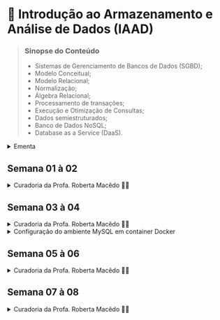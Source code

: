 # 📑 Introdução ao Armazenamento e Análise de Dados (IAAD)

> ### Sinopse do Conteúdo
> * Sistemas de Gerenciamento de Bancos de Dados (SGBD);
> * Modelo Conceitual;
> * Modelo Relacional;
> * Normalização;
> * Álgebra Relacional;
> * Processamento de transações;
> * Execução e Otimização de Consultas;
> * Dados semiestruturados;
> * Banco de Dados NoSQL;
> * Database as a Service (DaaS).


<details>
	<summary>Ementa</summary>

### OBJETIVOS DA DISCIPLINA

* Proporcionar aos estudantes conhecimentos teóricos e práticos acerca das principais características, arquitetura e necessidades de uso de SGBDs;
* Compreender as especificidades dos BDs relacionais e diferenciá-los de outros modelos de dados;
* Elaborar e executar comandos/consultas em Structured Query Language - SQL;
* Implementar bancos de dados eficientes, utilizando a abordagem relacional (e não-relacional), considerando as restrições de integridade, privacidade e segurança das informações.

### CONTEÚDO PROGRAMÁTICO
1. Armazenamento de dados semiestruturados, Modelo Relacional e Normalização;
2. SGBD: Consultas, Transações, Concorrência, Desempenho, Otimização e Segurança;
3. Formalização: Modelo Conceitual e Álgebra Relacional;
4. Tópicos Avançados: NoSQL, Banco de Dados Distribuídos e Database as a Service (DaaS).	

### BIBLIOGRAFIA
> #### BÁSICA:
>
> 1. ELMASRI, Ramez; NAVATHE, Shamkant B. Sistemas de banco de dados. 7a ed. São Paulo: Pearson, 2018, 1152 p. ISBN 978-8543025001.
> 2. SILBERSCHATZ, Abraham; KORTH, Henry F; SUDARSHAN, S. Sistema de banco de dados. 6a ed. GEN LTC, 2012. 904 p. ISBN 978-8535245356.
> 3. DATE, C. J. Introdução a sistemas de bancos de dados. Rio de Janeiro: Elsevier, 2003. 865 p. ISBN 9788535212730.

> #### COMPLEMENTAR:
>
> 1. RAMAKRISHNAN, Raghu; GEHRKE, Johannes. Sistemas de gerenciamento de banco de dados. 3a ed.
São Paulo: McGraw-Hill, 2008. 905 p. ISBN: 9788577260270.
> 2. TEOREY, Toby; LIGHTSTONE, Sam; NADEAU, Tom; JAGADISH, H. V. Projeto e modelagem de
bancos de dados. 5a Ed. Rio de Janeiro: Elsevier, 2014. 328 p. ISBN 9788535264456.
> 3. VAISH, Gaurav. Getting started with NoSQL. Packt Publishing Ltd, 2013.
> 4. LOSHIN, David. Big data analytics: from strategic planning to enterprise integration with tools, techniques, NoSQL, and graph. Elsevier, 2013.
> 5. MACHADO, F. N. R. Banco de dados: projeto e implementação. 4. ed. São Paulo: Érica, 2020. 376 p. ISBN 978-8536532684.


</details>  

## Semana 01 à 02
<details>
  <summary>Curadoria da Profa. Roberta Macêdo 🐱‍🚀</summary>
    
  ### Objetivos das semanas 1 e 2:
  - [x] Compreender os conceitos introdutórios sobre banco de dados e usuários de BD.
  - [x] Entender as vantagens da abordagem baseada em Sistema Gerenciador de Banco de Dados (SGBD).
  - [x] Compreender os conceitos de modelos de dados, esquemas e instâncias.
  - [x] Entender a arquitetura três esquemas (também conhecida como arquitetura ANSI/SPARC) e a importância da independência de dados.
  - [x] Realizar as atividades propostas: avaliação diagnóstica (formulário online)  e lista de exercícios (atividade avaliativa baseada nos capítulos 01 e 02: prazo de 15 dias)

  #### MATERIAIS DIDÁTICOS DE APOIO AOS ESTUDOS:

  Orientações iniciais sobre a disciplina
 * 🎬  https://drive.google.com/file/d/1zH3rYW1y8prU3pZ0NvD423QNG_38E7Tz/view?usp=sharing
 * 🎬 Videoaula da Profa. Sarajane Peres - UNIVESP: https://youtu.be/pmAxIs5U1KI

📖 Leitura dos Capítulos 1 e 2 (páginas 2 a 36) do livro 'Sistemas de Banco de Dados', 6ª Edição, de Ramez Elmasri e Shamkant Navathe.

(Opcional) Para videoaulas mais detalhadas, acesse a playlist "Banco de Dados 2 - Partes 1 a 4" do Prof. Wandré Nunes - UNIFEI:
* 🎬 https://youtu.be/JXvaE24q0dE
* 🎬 https://youtu.be/cpyplRQFjUw
* 🎬 https://youtu.be/062Txe5Wsig
* 🎬 https://youtu.be/9TouzGG4p_Y


Bons estudos!

</details>

## Semana 03 à 04
<details>
  <summary>Curadoria da Profa. Roberta Macêdo 🐱‍🚀</summary>

  ### Objetivos das semanas 2 e 3:
   - [x] Entender os conceitos fundamentais do Modelo de Dados Relacional.
   - [x] Compreender as restrições que podem ser especificadas em um BD relacional.
   - [x] Compreender os principais comandos da DDL e DML.
   - [x] Entender como especificar restrições de integridade e realizar consultas em SQL.
   - [x] Aprender a executar instruções *insert*, *delete* e *update* em SQL.
   - [x] Realizar a atividade avaliativa (prazo de 15 dias).
    
 #### MATERIAIS DIDÁTICOS DE APOIO AOS ESTUDOS:

  **Videoaula de Introdução ao MySQL Workbench e criação do BD Empresa:**
  * 🎬 https://www.loom.com/share/adb7dd4bbfed4762b9f78e8d5b507976
  * 📄 Script SQL do BD Empresa (arquivo anexo).
  * 📄 Esquema relacional do BD Empresa (arquivo anexo).
  
  **Encontro síncrono realizado em 21/09/2021:**
  🎬 https://drive.google.com/file/d/1BcefHTnLgiODbJgFiZh58N6vnS5MMA-n/view?usp=drivesdk
  
  **Videoaulas da Profa. Sarajane Peres - UNIVESP**
  * 🎬 https://youtu.be/yLuJbXcAvoc
  * 🎬 https://youtu.be/-HSyOYvksVw
  * 🎬 https://youtu.be/XnS8XCXPkuk (até 19min15s)
  
  📖 Leitura dos capítulos 3 e 4 (páginas 38 a 73) do livro 'Sistemas de Banco de Dados', 6ª Edição, de Ramez Elmasri e Shamkant Navathe.
  
  (**Opcional**) Para videoaulas mais detalhadas, acesse a *playlist* "Banco de Dados 3 - Partes 1 a 5" do Prof. Wandré Nunes - UNIFEI:
  * 🎬 https://youtu.be/dXCTIz-a4K8
  * 🎬 https://youtu.be/oT3oELAS8-A
  * 🎬 https://youtu.be/3K5FT_zI_fA
  * 🎬 https://youtu.be/OI0BKJNeRFs
  * 🎬 https://youtu.be/DLzbj8FgQ-E

</details>

<details>
  <summary>Configuração do ambiente MySQL em container Docker</summary>
  
  <code>
    $ docker exec -it mysql-local-db mysql -uroot -pQaz123
  </code>

</details>

## Semana 05 à 06
<details>
  <summary>Curadoria da Profa. Roberta Macêdo 🐱‍🚀</summary>
  
  ### Objetivos das semanas 5 e 6:  
   - [x] Compreender os diferentes tipos de junção: Inner Join, left/right Join, full outer join, cross join etc.
   - [x] Entender como especificar consultas SQL aninhadas.
   - [x] Compreender as principais funções de agregação e agrupamento (Group By e Having).
   - [x] Saber especificar ações como gatilhos (Trigger) e  procedimentos armazenados (Stored Procedures).
   - [x] Compreender o conceito de visões (View) e como elas podem ser implementadas pelo SGBD.
   - [x] Realizar a atividade avaliativa.
  
  #### MATERIAIS DIDÁTICOS DE APOIO AOS ESTUDOS:

  **Videoaula sobre os tipos de junção (reutilizada do período anterior):**
  - [x] 🎬 https://www.loom.com/share/61584a42eee442b598b303120852beca
  * 📄 Script Marcas e Carros (arquivo anexo).
  
  **Videoaulas da Profa. Sarajane Peres - UNIVESP**
  - [x] 🎬 https://youtu.be/XnS8XCXPkuk (A partir de 19min15s)
  - [x] 🎬 https://youtu.be/oFti3s_Lc_oz
  - [x] 🎬 https://youtu.be/qxoBxi7LpXk
    
  📖 Leitura do Capítulo 5 (páginas 76 a 95) do livro 'Sistemas de Banco de Dados', 6ª Edição, de Ramez Elmasri e Shamkant Navathe.

  
  ##### Conteúdo da Atividade Avaliativa:
  * Junções, Consultas Aninhadas, Funções de Agregação, Agrupamento, Triggers, Stored Procedures, Views.

  Bons estudos!
  

</details>


## Semana 07 à 08

<details>

<summary>Curadoria da Profa. Roberta Macêdo 🐱‍🚀</summary>

### Objetivos:

- [ ] Obter uma visão geral sobre Modelagem de Dados, usando o modelo Entidade-Relacionamento Estendido (EER), por meio da Engenharia Reversa.

- [ ] Aprender a especificar consultas da Álgebra Relacional usando as operações unárias, binárias e com base na teoria dos conjuntos.

- [ ] Realizar a atividade avaliativa.

  

#### MATERIAIS DIDÁTICOS DE APOIO AOS ESTUDOS:

  

**Videoaula sobre Engenharia Reversa na prática (Google Meet)**:

- [x] 🎬 http://bit.ly/engenharia_reversa (*reutilizada do período anterior*)

  

**Videoaula sobre Álgebra Relacional e exercícios de fixação (Google Meet)**:

- [x] 🎬 http://bit.ly/algebrarelacional (*reutilizada do período anterior*)

  

**Videoaulas da Profa. Sarajane Peres - UNIVESP**

* 🎬 Parte 1: https://youtu.be/jhD9WYNWorA

* 🎬 Parte 2: https://youtu.be/mjjjwrh6_6Q


- [ ] 📖 Leitura do Capítulo 06 (páginas 96 a 129) do livro 'Sistemas de Banco de Dados', 6ª Edição, de Ramez Elmasri e Shamkant Navathe.

Bons estudos!

-----------------------
	
**Resumo/(Notas do livro) do Conteúdo da Atividade Avaliativa**:
	
## Modelo Relacional	
### Álgebra Relacional e o Cálculo Relacional
> Segundo Elmasri e Navathe:
> São linguagens formais para o modelo relacional, sendo o padrão SQL a linguagem prática.
> Lembre-se:
> "*um modelo de dados* **precisa incluir** um **conjunto de operações para manipular** o banco de dados, **além dos conceitos do 
> modelo de dados** **para definir** a **estrutura e as restrições** do banco de dados. Apresentamos as estruturas 
> e as restrições do modelo relacional formal no Capítulo 3."
> 
> #### Cálculo Relacional de Tupla (variáveis estendem-se por *tuplas*) e Cálculo Relacional de Domínio (variáveis estendem-se por *domínios* (valores) de atributos."
> o cálculo relaciona é fundamentando no ramo da lógica matemática chamado de cálculo de de predicado.
	
|Síbolo| Operação |	Sintaxe	| Tipo
|--|--|--|--|
| **`σ`** | Seleção / restrição | **σ** <sub>condição</sub> ( Relação ) | Primitiva
| **`π`** | Projeção | **π** <sub>expressões</sub> ( Relação ) | Primitiva
| **`⋃`** | União | Relação1 ⋃ Relação2 | Primitiva
| **`⋂`** | Intersecção | Relação1 **⋂** Relação2 | Adicional
| **`–`** | Diferença de conjuntos | Relação1 **–** Relação2 | Primitiva
| **`x`** | Produto cartesiano | Relação1 **x** Relação2 | Primitiva
| **<code>&#124;×&#124;</code>** | Junção | Relação1 **<code>&#124;×&#124;</code>** Relação2 | Adicional
| **`÷`** | Divisão | Relação1 **÷** Relação2 | Adicional
| **`ρ`** | Renomeação | **ρ** nome( Relação ) | Primitiva
| **`←`** | Atribuição | variável **←** Relação | Adicional

> algumas operações/solicitações de banco de dados relacionais que não constavam na álgebra relacional primitiva, tiveram que ser adicionadas.
> estas incluem funções de agregação, que são operações que podem resumir dados das tabelas.
	
#### As operações podem ser divididas em dois grupos
	
#### Operações Unárias
> Um operador unário significa que ele só pode ser aplicado apenas a uma relação.

> ##### Seleção
> A operação de seleção é usada para *selecionar um subconjunto das tuplas*
> de uma relação  que satisfazem uma condição de **seleção**. Ela é um filtro
> que que retem apenas as tuplas que satisfazem à condição de seleção, as
> demais tuplas são descartadas.</br>
> Sendo o **grau** - seu número de atributos - da relação resultante de uma operação de SELEÇÃO *igual ou menor* ao número de tuplas em R.
<code>σ <sub>DNO = 4</sub> ( FUNCIONARIO )</code></br>
<code>**σ** <sub>condição</sub>( R )</code></br>
> onde condição de seleção é uma expressão Booleana especificada sobre atributos da relação R 
> a fração de tuplas selecionadas por uma condição de seleção é conhecidada como **seletividade**.


> ##### Projeção
> Essa operação escolhe algumas colunas da relação e descarta as demais colunas. A PROJEÇÃO cria uma partição vertical da relação contendo apenas os atributos (colunas) especificados fazendo a eleminação de duplicatas.</br>
<code>π <sub>UNOME, PNOME, SALARIO</sub> ( FUNCIONARIO )</code></br>
<code>π <sub>SEXO, SALARIO</sub> ( FUNCIONARIO )</code></br>

> ##### Renome
> Por meio da operação de renome, podemos criar **relações de resultado intermediário.**
> <code>ρ TEMP ( σ<sub>DNO = 5</sub>( FUNCIONARIO ) )</code> </br>
> <code>ρ R ( π<sub>PNOME, UNOME, SALARIO</sub>( TEMP ) )</code> </br>
> <code>ρ ( PRIMEIRONOME, ULTIMONOME, SALARIO ) ( R )</code> </br>

#### Operações da Álgebra Relacional com Base na **Teoria dos Conjuntos**
> ##### União
> retorna a união dos valores de duas relações, eliminando as duplicatas.
> comutativa.
 
> ##### Intersecção
> retorna o que é comum para ambas as relações.
> comutativa.


> ##### Diferença
> retorna tudo que está em aluno, menos as que estão em instrutor.
> não comutativa.

#### Operações Binárias complexas

> Esta também é uma operação de conjunto binária, mas as relações sobre as quais ela é
> aplicada não precisam ser compatíveis na união.
> Operam sobre duas tabelas combinando tuplas relacionadas (registros) baseadas em condições de junção.

> ##### Produto
> Também conhecida como **produto cruzado** ou **junção cruzada**.
> Em sua forma binária, esta operação de conjunto produz um novo elemento combinando cada membro 
> (tupla) de uma relação (conjunto) com cada membro (tupla) da outra relação (conjunto).

> ##### Junção
> Consiste na sequência de um produto cartesiano seguido de uma junção.
> Podendo ser uma:
> Equijunção: quando a condição é uma igualdade.
> Junção natural: quando os valores comparados possuem o mesmo nome de atributo.

> ##### Divisão

- [x] https://spaceprogrammer.com/bd/aprendendo-as-principais-operacoes-da-algebra-relacional/

  

</details>

